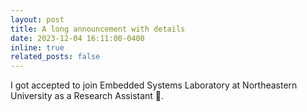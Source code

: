 ```yaml
---
layout: post
title: A long announcement with details
date: 2023-12-04 16:11:00-0400
inline: true
related_posts: false
---
```


I got accepted to join Embedded Systems Laboratory at Northeastern University as a Research Assistant 🎉.

